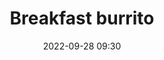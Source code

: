 ---
title: Breakfast burrito
type: Social
date: '2022-09-28 09:30'
room: Side Room
lead: Donec sed libero vel tortor tristique elementum. Suspendisse nec venenatis leo. Integer volutpat dignissim condimentum. Donec consequat nisi dui, in eleifend orci placerat vel.
people:
  hosts:
    - Lilly Correia
  facilitators:
    - Ian Schuler
    - Daniel da Silva
---